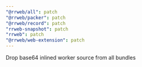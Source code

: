 ```yaml
---
"@rrweb/all": patch
"@rrweb/packer": patch
"@rrweb/record": patch
"rrweb-snapshot": patch
"rrweb": patch
"@rrweb/web-extension": patch
---
```


Drop base64 inlined worker source from all bundles
